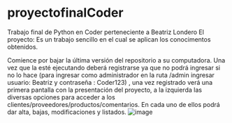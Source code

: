 # proyectofinalCoder
Trabajo final de Python en Coder perteneciente a Beatriz Londero
El proyecto: 
Es un trabajo sencillo en el cual se aplican los conocimentos obtenidos. 

Comience por bajar la última versión del repositorio a su computadora.
Una vez que la esté ejecutando deberá registrarse ya que no podrá ingresar si no lo hace (para ingresar como administrador en la ruta /admin ingresar usuario: Beatriz y contraseña : Coder123) , una vez registrado verá una primera pantalla con la presentación del proyecto, a la izquierda las diversas opciones para acceder a los clientes/proveedores/productos/comentarios. En cada uno de ellos podrá dar alta, bajas, modificaciones y listados.
![image](https://user-images.githubusercontent.com/97132048/154823417-2c1057bc-af49-48ad-863b-491bef744441.png)
